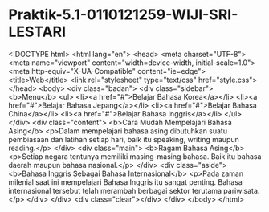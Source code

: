 # Praktik-5.1-0110121259-WIJI-SRI-LESTARI
&lt;!DOCTYPE html> &lt;html lang="en"> &lt;head>   &lt;meta charset="UTF-8">   &lt;meta name="viewport" content="width=device-width, initial-scale=1.0">   &lt;meta http-equiv="X-UA-Compatible" content="ie=edge">   &lt;title>Web&lt;/title>   &lt;link rel="stylesheet" type="text/css" href="style.css"> &lt;/head> &lt;body>          &lt;div class="badan">             &lt;div class="sidebar">         &lt;b>Menu&lt;/b>         &lt;ul>           &lt;li>&lt;a href="#">Belajar Bahasa Korea&lt;/a>&lt;/li>           &lt;li>&lt;a href="#">Belajar Bahasa Jepang&lt;/a>&lt;/li>           &lt;li>&lt;a href="#">Belajar Bahasa China&lt;/a>&lt;/li>           &lt;li>&lt;a href="#">Belajar Bahasa Inggris&lt;/a>&lt;/li>                 &lt;/ul>       &lt;/div>       &lt;div class="content">         &lt;b>Cara Mudah Mempelajari Bahasa Asing&lt;/b>         &lt;p>Dalam mempelajari bahasa asing dibutuhkan suatu pembiasaan dan latihan setiap hari, baik itu speaking, writing maupun reading.&lt;/p>       &lt;/div>       &lt;div class="main">         &lt;b>Ragam Bahasa Asing&lt;/b>         &lt;p>Setiap negara tentunya memiliki masing-masing bahasa. Baik itu bahasa daerah maupun bahasa nasional.&lt;/p>       &lt;/div>       &lt;div class="aside">         &lt;b>Bahasa Inggris Sebagai Bahasa Internasional&lt;/b>         &lt;p>Pada zaman milenial saat ini mempelajari Bahasa Inggris itu sangat penting. Bahasa internasional tersebut telah merambah berbagai sektor terutama pariwisata.&lt;/p>       &lt;/div>     &lt;/div>     &lt;div class="clear">&lt;/div>   &lt;/div> &lt;/body> &lt;/html>

